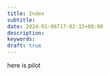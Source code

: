 ```yaml
---
title: Index
subtitle:
date: 2024-01-06T17:02:15+08:00
description:
keywords:
draft: true
---
```

here is pilot